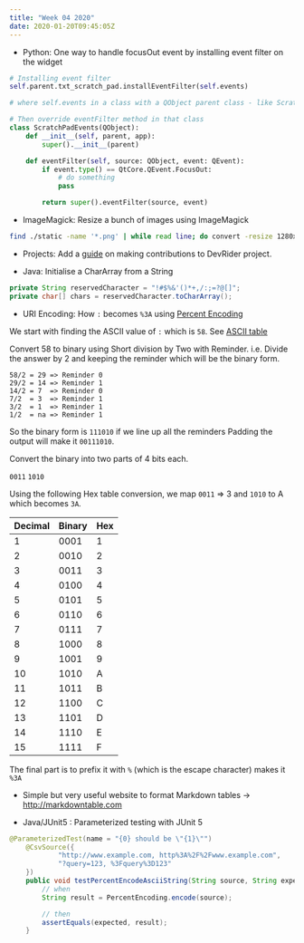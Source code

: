```yaml
---
title: "Week 04 2020"
date: 2020-01-20T09:45:05Z
---
```


* Python: One way to handle focusOut event by installing event filter on the widget

```py
# Installing event filter
self.parent.txt_scratch_pad.installEventFilter(self.events)

# where self.events in a class with a QObject parent class - like ScratchPadEvents 👇

# Then override eventFilter method in that class
class ScratchPadEvents(QObject):
    def __init__(self, parent, app):
        super().__init__(parent)

    def eventFilter(self, source: QObject, event: QEvent):
        if event.type() == QtCore.QEvent.FocusOut:
            # do something
            pass

        return super().eventFilter(source, event)
```

* ImageMagick: Resize a bunch of images using ImageMagick

```bash
find ./static -name '*.png' | while read line; do convert -resize 1280x1280 $line $line; done
```

* Projects: Add a [guide](https://github.com/namuan/dev-rider/blob/master/docs/devrider-adding-tool.md) on making contributions to DevRider project.

* Java: Initialise a CharArray from a String

```java
private String reservedCharacter = "!#$%&'()*+,/:;=?@[]";
private char[] chars = reservedCharacter.toCharArray();
```

* URI Encoding: How `:` becomes `%3A` using [Percent Encoding](https://en.wikipedia.org/wiki/Percent-encoding)

We start with finding the ASCII value of `:` which is `58`. 
See [ASCII table](https://theasciicode.com.ar/ascii-printable-characters/colon-ascii-code-58.html)

Convert 58 to binary using Short division by Two with Reminder. 
i.e. Divide the answer by 2 and keeping the reminder which will be the binary form.

```
58/2 = 29 => Reminder 0
29/2 = 14 => Reminder 1
14/2 = 7  => Reminder 0
7/2  = 3  => Reminder 1
3/2  = 1  => Reminder 1
1/2  = na => Reminder 1
```

So the binary form is `111010` if we line up all the reminders
Padding the output will make it `00111010`.

Convert the binary into two parts of 4 bits each.

`0011` `1010`

Using the following Hex table conversion, we map `0011` => 3 and `1010` to A which becomes `3A`. 

| Decimal | Binary | Hex |
|---------|--------|-----|
| 1       | 0001   | 1   |
| 2       | 0010   | 2   |
| 3       | 0011   | 3   |
| 4       | 0100   | 4   |
| 5       | 0101   | 5   |
| 6       | 0110   | 6   |
| 7       | 0111   | 7   |
| 8       | 1000   | 8   |
| 9       | 1001   | 9   |
| 10      | 1010   | A   |
| 11      | 1011   | B   |
| 12      | 1100   | C   |
| 13      | 1101   | D   |
| 14      | 1110   | E   |
| 15      | 1111   | F   |

The final part is to prefix it with `%` (which is the escape character) makes it `%3A`

* Simple but very useful website to format Markdown tables -> http://markdowntable.com

* Java/JUnit5 : Parameterized testing with JUnit 5

```java
@ParameterizedTest(name = "{0} should be \"{1}\"")
    @CsvSource({
            "http://www.example.com, http%3A%2F%2Fwww.example.com",
            "?query=123, %3Fquery%3D123"
    })
    public void testPercentEncodeAsciiString(String source, String expected) {
        // when
        String result = PercentEncoding.encode(source);

        // then
        assertEquals(expected, result);
    }
```

